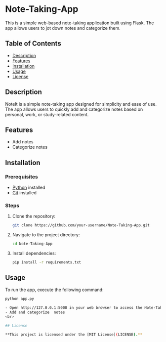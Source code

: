 # Note-Taking-App
This is a simple web-based note-taking application built using Flask. The app allows users to jot down notes and categorize them.

## Table of Contents

- [Description](#description)
- [Features](#features)
- [Installation](#installation)
- [Usage](#usage)
- [License](#license)

## Description

NoteIt is a simple note-taking app designed for simplicity and ease of use. The app allows users to quickly add and categorize notes based on personal, work, or study-related content.

## Features

- Add notes
- Categorize notes

## Installation

### Prerequisites

- [Python](https://www.python.org/) installed
- [Git](https://git-scm.com/) installed

### Steps

1. Clone the repository:

    ```bash
    git clone https://github.com/your-username/Note-Taking-App.git
    ```

2. Navigate to the project directory:

    ```bash
    cd Note-Taking-App
    ```

3. Install dependencies:

    ```bash
    pip install -r requirements.txt
    ```

## Usage

To run the app, execute the following command:

```bash
python app.py

- Open http://127.0.0.1:5000 in your web browser to access the Note-Taking-App.
- Add and categorize  notes
<br>

## License

**This project is licensed under the [MIT License](LICENSE).**





